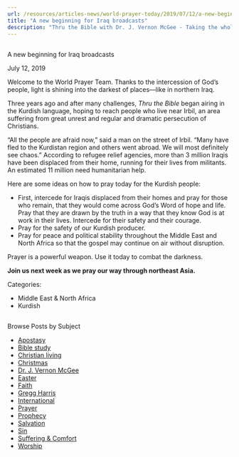 ```yaml
---
url: /resources/articles-news/world-prayer-today/2019/07/12/a-new-beginning-for-iraq-broadcasts
title: "A new beginning for Iraq broadcasts"
description: "Thru the Bible with Dr. J. Vernon McGee - Taking the whole Word to the whole world"
---
```







## 
 A new beginning for Iraq broadcasts


July 12, 2019
![]()




Welcome to the World Prayer Team. Thanks to the intercession of God’s people, light is shining into the darkest of places—like in northern Iraq. 


Three years ago and after many challenges, *Thru the Bible* began airing in the Kurdish language, hoping to reach people who live near Irbil, an area suffering from great unrest and regular and dramatic persecution of Christians. 


“All the people are afraid now,” said a man on the street of Irbil. “Many have fled to the Kurdistan region and others went abroad. We will most definitely see chaos.” According to refugee relief agencies, more than 3 million Iraqis have been displaced from their home, running for their lives from militants. An estimated 11 million need humanitarian help.


Here are some ideas on how to pray today for the Kurdish people: 


* First, intercede for Iraqis displaced from their homes and pray for those who remain, that they would come across God’s Word of hope and life. Pray that they are drawn by the truth in a way that they know God is at work in their lives. Intercede for their safety and their courage.
* Pray for the safety of our Kurdish producer.
* Pray for peace and political stability throughout the Middle East and North Africa so that the gospel may continue on air without disruption.


Prayer is a powerful weapon. Use it today to combat the darkness.


**Join us next week as we pray our way through northeast Asia.**



Categories: 


* Middle East & North Africa
* Kurdish









## 
 Browse Posts by Subject


* [Apostasy](/resources/articles-news/-in-tags/tags/Apostasy)
* [Bible study](/resources/articles-news/-in-tags/tags/Bible-study)
* [Christian living](/resources/articles-news/-in-tags/tags/Christian-living)
* [Christmas](/resources/articles-news/-in-tags/tags/Christmas)
* [Dr. J. Vernon McGee](/resources/articles-news/-in-tags/tags/Dr-J-Vernon-McGee)
* [Easter](/resources/articles-news/-in-tags/tags/easter)
* [Faith](/resources/articles-news/-in-tags/tags/Faith)
* [Gregg Harris](/resources/articles-news/-in-tags/tags/Gregg-Harris)
* [International](/resources/articles-news/-in-tags/tags/International)
* [Prayer](/resources/articles-news/-in-tags/tags/prayer)
* [Prophecy](/resources/articles-news/-in-tags/tags/Prophecy)
* [Salvation](/resources/articles-news/-in-tags/tags/Salvation)
* [Sin](/resources/articles-news/-in-tags/tags/sin)
* [Suffering & Comfort](/resources/articles-news/-in-tags/tags/Suffering-Comfort)
* [Worship](/resources/articles-news/-in-tags/tags/worship)






